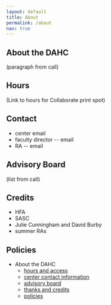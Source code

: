 ```yaml
---
layout: default
title: About
permalink: /about
nav: true
---
```


## About the DAHC

(paragraph from call)

## Hours

(Link to hours for Collaborate print spot)

## Contact

-  center email
-  faculty director -- email
-  RA -- email

## Advisory Board

(list from call)

## Credits

-  HFA
-  SASC
-  Julie Cunningham and David Burby
-  summer RAs

## Policies

-  About the DAHC
   -  [hours and access](/about#hours)
   -  [center contact information](/about#contact)
   -  [advisory board](/about#advisory)
   -  [thanks and credits](/about#credits)
   -  [policies](/policies)
